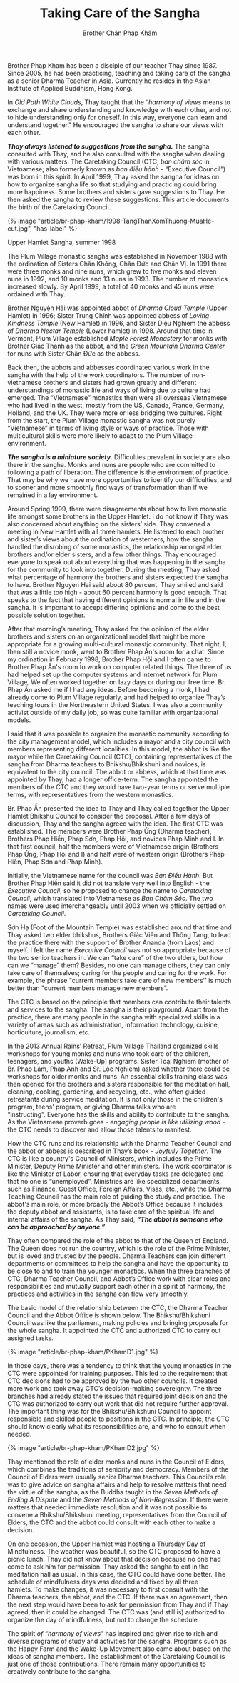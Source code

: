 ﻿---
title: Taking Care of the Sangha
author: Brother Chân Pháp Khâm
---
<!-- *Chân Pháp Khâm, 20.12.2021* -->

<p class="editors-preface">Brother Phap Kham has been a disciple of our teacher Thay since 1987. Since 2005, he has been practicing, teaching and taking care of the sangha as a senior Dharma Teacher in Asia. Currently he resides in the Asian Institute of Applied Buddhism, Hong Kong.</p>

In *Old Path White Clouds*, Thay taught that the “*harmony of views* means to exchange and share understanding and knowledge with each other, and not to hide understanding only for oneself. In this way, everyone can learn and understand together." He encouraged the sangha to share our views with each other. 

***Thay always listened to suggestions from the sangha.*** The sangha consulted with Thay, and he also consulted with the sangha when dealing with various matters. The Caretaking Council (CTC, *ban chăm sóc* in Vietnamese; also formerly known as *ban điều hành -* “Executive Council”) was born in this spirit. In April 1999, Thay asked the sangha for ideas on how to organize sangha life so that studying and practicing could bring more happiness. Some brothers and sisters gave suggestions to Thay. He then asked the sangha to review these suggestions. This article documents the birth of the Caretaking Council.  

{% image "article/br-phap-kham/1998-TangThanXomThuong-MuaHe-cut.jpg", "has-label" %}
<p class="image-label">Upper Hamlet Sangha, summer 1998</p>

The Plum Village monastic sangha was established in November 1988 with the ordination of Sisters Chân Không, Chân Đức and Chân Vị. In 1991 there were three monks and nine nuns, which grew to five monks and eleven nuns in 1992, and 10 monks and 13 nuns in 1993. The number of monastics increased slowly. By April 1999, a total of 40 monks and 45 nuns were ordained with Thay.

Brother Nguyện Hải was appointed abbot of *Dharma Cloud Temple* (Upper Hamlet) in 1996; Sister Trung Chính was appointed abbess of *Loving Kindness Temple* (New Hamlet) in 1996, and Sister Diệu Nghiem the abbess of *Dharma Nectar Temple* (Lower hamlet) in 1998. Around that time in Vermont, Plum Village established *Maple Forest Monastery* for monks with Brother Giác Thanh as the abbot, and the *Green Mountain Dharma Center* for nuns with Sister Chân Đức as the abbess. 

Back then, the abbots and abbesses coordinated various work in the sangha with the help of the work coordinators. The number of non-vietnamese brothers and sisters had grown greatly  and different understandings of monastic life and ways of living due to culture had emerged. The “Vietnamese” monastics then were all overseas Vietnamese who had lived in the west, mostly from the US, Canada, France, Germany, Holland, and the UK. They were more or less bridging two cultures. Right from the start, the Plum Village monastic sangha was not purely “Vietnamese” in terms of living style or ways of practice. Those with multicultural skills were more likely to adapt to the Plum Village environment.

***The sangha is a miniature society.*** Difficulties prevalent in society are also there in the sangha. Monks and nuns are people who are committed to following a path of liberation. The difference is the environment of practice. That may be why we have more opportunities to identify our difficulties, and to sooner and more smoothly find ways of transformation than if we remained in a lay environment. 

Around Spring 1999, there were disagreements about how to live monastic life amongst some brothers in the Upper Hamlet. I do not know if Thay was also concerned about anything on the sisters’ side. Thay convened a meeting in New Hamlet with all three hamlets. He listened to each brother and sister’s views about the ordination of westerners, how the sangha handled the disrobing of some monastics, the relationship amongst elder brothers and/or elder sisters, and a few other things. Thay encouraged everyone to speak out about everything that was happening in the sangha for the community to look into together. During the meeting, Thay asked what percentage of harmony the brothers and sisters expected the sangha to have. Brother Nguyen Hai said about 80 percent. Thay smiled and said that was a little too high - about 60 percent harmony is good enough. That speaks to the fact that having different opinions is normal in life and in the sangha. It is important to accept differing opinions and come to the best possible solution together.

After that morning’s meeting, Thay asked for the opinion of the elder brothers and sisters on an organizational model that might be more appropriate for a growing multi-cultural monastic community. That night, I, then still a novice monk, went to Brother Phap Ấn's room for a chat. Since my ordination in February 1998, Brother Phap Hội and I often came to Brother Phap Ấn's room to work on computer related things. The three of us had helped set up the computer systems and internet network for Plum Village. We often worked together on lazy days or during our free time. Br. Phap Ấn asked me if I had any ideas. Before becoming a monk, I had already come to Plum Village regularly, and had helped to organize Thay’s teaching tours in the Northeastern United States. I was also a community activist outside of my daily job, so was quite familiar with organizational models.

I said that it was possible to organize the monastic community according to the city management model, which includes a mayor and a city council with members representing different localities. In this model, the abbot is like the mayor while the Caretaking Council (CTC), containing representatives of the sangha from Dharma teachers to Bhikshu/Bhikshuni and novices, is equivalent to the city council. The abbot or abbess, which at that time was appointed by Thay, had a longer office-term. The sangha appointed the members of the CTC and they would have two-year terms or serve multiple terms, with representatives from the western monastics. 

Br. Phap Ấn presented the idea to Thay and Thay called together the Upper Hamlet Bhikshu Council to consider the proposal. After a few days of discussion, Thay and the sangha agreed with the idea. The first CTC was established. The members were Brother Phap Ứng (Dharma teacher), Brothers Phap Hiền, Phap Sơn, Phap Hội, and novices Phap Minh and I. In that first council, half the members were of Vietnamese origin (Brothers Phap Ứng, Phap Hội and I) and half were of western origin (Brothers Phap Hiền, Phap Sơn and Phap Minh).

Initially, the Vietnamese name for the council was *Ban Điều Hành*. But Brother Phap Hiền said it did not translate very well into English - the *Executive Council*, so he proposed to change the name to *Caretaking Council*, which translated into Vietnamese as *Ban Chăm Sóc*. The two names were used interchangeably until 2003 when we officially settled on *Caretaking Council*. 

Sơn Hạ (Foot of the Mountain Temple) was established around that time and Thay asked two elder bhikshus, Brothers Giác Viên and Thông Tạng, to lead the practice there with the support of Brother Ananda (from Laos) and myself. I felt the name *Executive Council* was not so appropriate because of the two senior teachers in. We can “take care” of the two elders, but how can we “manage” them? Besides, no one can manage others, they can only take care of themselves; caring for the people and caring for the work. For example, the phrase "current members take care of new members'' is much better than "current members manage new members”.

The CTC is based on the principle that members can contribute their talents and services to the sangha. The sangha is their playground. Apart from the practice, there are many people in the sangha with specialized skills in a variety of areas such as administration, information technology, cuisine, horticulture, journalism, etc. 

In the 2013 Annual Rains’ Retreat, Plum Village Thailand organized skills workshops for young monks and nuns who took care of the children, teenagers, and youths (Wake-Up) programs. Sister Toại Nghiem (mother of Br. Phap Lâm, Phap Anh and Sr. Lộc Nghiem) asked whether there could be workshops for older monks and nuns. An essential skills training class was then opened for the brothers and sisters responsible for the meditation hall, cleaning, cooking, gardening, and recycling, etc., who often guided retreatants during service meditation. It is not only those in the children's program, teens’ program, or giving Dharma talks who are “instructing”. Everyone has the skills and ability to contribute to the sangha. As the Vietnamese proverb goes - *engaging people is like utilizing wood* - the CTC needs to discover and allow those talents to manifest.

How the CTC runs and its relationship with the Dharma Teacher Council and the abbot or abbess is described in Thay’s book - *Joyfully Together*. The CTC is like a country's Council of Ministers, which includes the Prime Minister, Deputy Prime Minister and other ministers. The work coordinator is like the Minister of Labor, ensuring that everyday tasks are delegated and that no one is “unemployed”. Ministries are like specialized departments, such as Finance, Guest Office, Foreign Affairs, Visas, etc., while the Dharma Teaching Council has the main role of guiding the study and practice. The abbot's main role, or more broadly the Abbot’s Office because it includes the deputy abbot and assistants, is to take care of the spiritual life and internal affairs of the sangha. As Thay said, ***“The abbot is someone who can be approached by anyone.”***

Thay often compared the role of the abbot to that of the Queen of England. The Queen does not run the country, which is the role of the Prime Minister, but is loved and trusted by the people. Dharma Teachers can join different departments or committees to help the sangha and have the opportunity to be close to and to train the younger monastics. When the three branches of CTC, Dharma Teacher Council, and Abbot’s Office work with clear roles and responsibilities and mutually support each other in a spirit of harmony, the practices and activities in the sangha can flow very smoothly. 

The basic model of the relationship between the CTC, the Dharma Teacher Council and the Abbot Office is shown below. The Bhikshu/Bhikshuni Council was like the parliament, making policies and bringing proposals for the whole sangha. It appointed the CTC and authorized CTC to carry out assigned tasks.

{% image "article/br-phap-kham/PKhamD1.jpg" %}

In those days, there was a tendency to think that the young monastics in the CTC were appointed for training purposes. This led to the requirement that CTC decisions had to be approved by the two other councils. It created more work and took away CTC’s decision-making sovereignty. The three branches had already stated the issues that required joint decision and the CTC was authorized to carry out work that did not require further approval. The important thing was for the Bhikshu/Bhikshuni Council to appoint  responsible and skilled people to positions in the CTC. In principle, the CTC should know clearly what its responsibilities are, and who to consult when needed.

{% image "article/br-phap-kham/PKhamD2.jpg" %}

Thay mentioned the role of elder monks and nuns in the Council of Elders, which combines the traditions of seniority and democracy. Members of the Council of Elders were usually senior Dharma teachers. This Council’s role was to give advice on sangha affairs and help to resolve matters that need the virtue of the sangha, as the Buddha taught in the *Seven Methods of Ending A Dispute* and the *Seven Methods of Non-Regression*. If there were matters that needed immediate resolution and it was not possible to convene a Bhikshu/Bhikshuni meeting, representatives from the Council of Elders, the CTC and the abbot could consult with each other to make a decision. 

On one occasion, the Upper Hamlet was hosting a Thursday Day of Mindfulness. The weather was beautiful, so the CTC proposed to have a picnic lunch. Thay did not know about that decision because no one had come to ask him for permission. Thay asked the sangha to eat in the meditation hall as usual. In this case, the CTC could have done better. The schedule of mindfulness days was decided and fixed by all three hamlets. To make changes, it was necessary to first consult with the Dharma teachers, the abbot, and the CTC. If there was an agreement, then the next step would have been to ask for permission from Thay and if Thay agreed, then it could be changed. The CTC was (and still is) authorized to organize the day of mindfulness, but not to change the schedule.

The spirit *of “harmony of views”* has inspired and given rise to rich and diverse programs of study and activities for the sangha. Programs such as the Happy Farm and the Wake-Up Movement also came about based on the ideas of sangha members. The establishment of the Caretaking Council is just one of those contributions. There remain many opportunities to creatively contribute to the sangha. 

